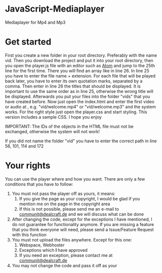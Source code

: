 # JavaScript-Mediaplayer
Mediaplayer for Mp4 and Mp3

# Get started
First you create a new folder in your root directory. Preferably with the name vid.
Then you download the project and put it into your root directory, then you open the player.js file with an editor such as [Atom](https://atom.io) and jump to the 25th line for the first time.
There you will find an array like in line 26. In line 25 you have to enter the file name + extension. For each file that will be played back later, you have to enter its own quotation marks, separated by a comma.
Then enter in line 26 the titles that should be displayed. It is important to use the same order as in line 25, otherwise the wrong title will be displayed. 
Afterwards you put your files into the folder "vids" that you have created before.
Now just open the index.html and enter the first video or audio at <source>, e.g. "vid/welcome.mp4" or "vid/welcome.mp3" and the system works. For the right style just open the player.css and start styling. This version includes a sample CSS.
I hope you enjoy

IMPORTANT: The IDs of the objects in the HTML file must not be exchanged, otherwise the system will not work!

If you did not name the folder "vid" you have to enter the correct path in line 56, 101, 114 and 172

# Your rights
You can use the player where and how you want. There are only a few conditions that you have to follow:
1. You must not pass the player off as yours, it means:
    1. If you give the page as your copyright, I would be glad if you mention me on the page in the copyright area
    2. If this is not possible, please send me an e-mail to [communit@dealcraft.de](mailto:communit@dealcraft.de) and we will discuss what can be done
2. After changing the code, except for the exceptions I have mentioned, I do not guarantee for functionality anymore. If you are missing a feature that you think everyone will need, please send a Issue/Feature Request with this function
3. You must not upload the files anywhere. Except for this one:
    1. Webspace, Webhoster
    2. Exceptions which **I** have approved
    3. If you need an exception, please contact me at [communit@dealcraft.de](mailto:communit@dealcraft.de)
4. You may not change the code and pass it off as your
